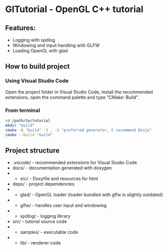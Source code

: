 # GlTutorial - OpenGL C++ tutorial

## Features:

* Logging with spdlog
* Windowing and input handling with GLFW
* Loading OpenGL with glad

## How to build project

### Using Visual Studio Code

Open the project folder in Visual Studio Code, install the recommended extensions, open the command palette and type "CMake: Build".

### From terminal

```bash
cd /path/to/tutorial
mkdir "build"
cmake -B "build" -S . -G "preferred generator, I recommend Ninja"
cmake --build "build"
```

## Project structure

* .vscode/ - recommended extensions for Visual Studio Code
* docs/ - documentation generated with doxygen
* * src/ - Doxyfile and resources for html
* deps/ - project dependencies
* * glad/ - OpenGL loader (loader bundled with glfw is slightly outdated)
* * glfw/ - handles user input and windowing
* * spdlog/ - logging library
* src/ - tutorial source code
* * samples/ - executable code
* * lib/ - renderer code
